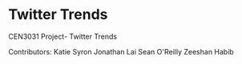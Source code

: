# Twitter Trends
CEN3031 Project- Twitter Trends

Contributors:
Katie Syron
Jonathan Lai
Sean O'Reilly
Zeeshan Habib

